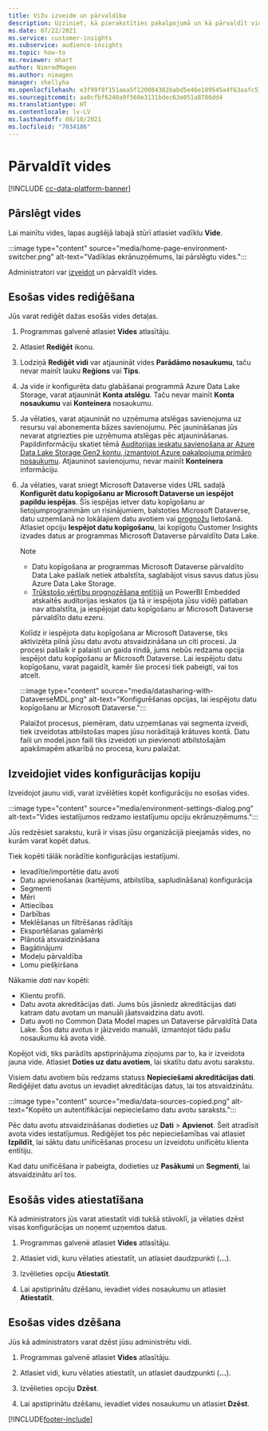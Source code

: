 ```yaml
---
title: Vižu izveide un pārvaldība
description: Uzziniet, kā pierakstīties pakalpojumā un kā pārvaldīt vides.
ms.date: 07/22/2021
ms.service: customer-insights
ms.subservice: audience-insights
ms.topic: how-to
ms.reviewer: mhart
author: NimrodMagen
ms.author: nimagen
manager: shellyha
ms.openlocfilehash: e3f99f8f151aea5f120084382babd5e46e109545a4f63aafc51c3ecb1400cc33
ms.sourcegitcommit: aa0cfbf6240a9f560e3131bdec63e051a8786dd4
ms.translationtype: HT
ms.contentlocale: lv-LV
ms.lasthandoff: 08/10/2021
ms.locfileid: "7034186"
---
```

# <a name="manage-environments"></a>Pārvaldīt vides

[!INCLUDE [cc-data-platform-banner](../includes/cc-data-platform-banner.md)]

## <a name="switch-environments"></a>Pārslēgt vides

Lai mainītu vides, lapas augšējā labajā stūrī atlasiet vadīklu **Vide**.

:::image type="content" source="media/home-page-environment-switcher.png" alt-text="Vadīklas ekrānuzņēmums, lai pārslēgtu vides.":::

Administratori var [izveidot](get-started-paid.md) un pārvaldīt vides.

## <a name="edit-an-existing-environment"></a>Esošas vides rediģēšana

Jūs varat rediģēt dažas esošās vides detaļas.

1.  Programmas galvenē atlasiet **Vides** atlasītāju.

2.  Atlasiet **Rediģēt** ikonu.

3. Lodziņā **Rediģēt vidi** var atjaunināt vides **Parādāmo nosaukumu**, taču nevar mainīt lauku **Reģions** vai **Tips**.

4. Ja vide ir konfigurēta datu glabāšanai programmā Azure Data Lake Storage, varat atjaunināt **Konta atslēgu**. Taču nevar mainīt **Konta nosaukumu** vai **Konteinera** nosaukumu.

5. Ja vēlaties, varat atjaunināt no uzņēmuma atslēgas savienojuma uz resursu vai abonementa bāzes savienojumu. Pēc jaunināšanas jūs nevarat atgriezties pie uzņēmuma atslēgas pēc atjaunināšanas. Papildinformāciju skatiet tēmā [Auditorijas ieskatu savienošana ar Azure Data Lake Storage Gen2 kontu, izmantojot Azure pakalpojuma primāro nosaukumu](connect-service-principal.md). Atjauninot savienojumu, nevar mainīt **Konteinera** informāciju.

6. Ja vēlaties, varat sniegt Microsoft Dataverse vides URL sadaļā **Konfigurēt datu kopīgošanu ar Microsoft Dataverse un iespējot papildu iespējas**. Šīs iespējas ietver datu kopīgošanu ar lietojumprogrammām un risinājumiem, balstoties Microsoft Dataverse, datu uzņemšanā no lokālajiem datu avotiem vai [prognožu](predictions.md) lietošanā. Atlasiet opciju **Iespējot datu kopīgošanu**, lai kopīgotu Customer Insights izvades datus ar programmas Microsoft Dataverse pārvaldīto Data Lake.

   > [!NOTE]
   > - Datu kopīgošana ar programmas Microsoft Dataverse pārvaldīto Data Lake pašlaik netiek atbalstīta, saglabājot visus savus datus jūsu Azure Data Lake Storage.
   > - [Trūkstošo vērtību prognozēšana entītijā](predictions.md) un PowerBI Embedded atskaitēs auditorijas ieskatos (ja tā ir iespējota jūsu vidē) patlaban nav atbalstīta, ja iespējojat datu kopīgošanu ar Microsoft Dataverse pārvaldīto datu ezeru.

   Kolīdz ir iespējota datu kopīgošana ar Microsoft Dataverse, tiks aktivizēta pilnā jūsu datu avotu atsvaidzināšana un citi procesi. Ja procesi pašlaik ir palaisti un gaida rindā, jums nebūs redzama opcija iespējot datu kopīgošanu ar Microsoft Dataverse. Lai iespējotu datu kopīgošanu, varat pagaidīt, kamēr šie procesi tiek pabeigti, vai tos atcelt. 
   
   :::image type="content" source="media/datasharing-with-DataverseMDL.png" alt-text="Konfigurēšanas opcijas, lai iespējotu datu kopīgošanu ar Microsoft Dataverse.":::
   
   Palaižot procesus, piemēram, datu uzņemšanas vai segmenta izveidi, tiek izveidotas atbilstošas mapes jūsu norādītajā krātuves kontā. Datu faili un model.json faili tiks izveidoti un pievienoti atbilstošajām apakšmapēm atkarībā no procesa, kuru palaižat.

## <a name="copy-the-environment-configuration"></a>Izveidojiet vides konfigurācijas kopiju

Izveidojot jaunu vidi, varat izvēlēties kopēt konfigurāciju no esošas vides. 

:::image type="content" source="media/environment-settings-dialog.png" alt-text="Vides iestatījumos redzamo iestatījumu opciju ekrānuzņēmums.":::

Jūs redzēsiet sarakstu, kurā ir visas jūsu organizācijā pieejamās vides, no kurām varat kopēt datus.

Tiek kopēti tālāk norādītie konfigurācijas iestatījumi.

- Ievadītie/importētie datu avoti
- Datu apvienošanas (kartējums, atbilstība, sapludināšana) konfigurācija
- Segmenti
- Mēri
- Attiecības
- Darbības
- Meklēšanas un filtrēšanas rādītājs
- Eksportēšanas galamērķi
- Plānotā atsvaidzināšana
- Bagātinājumi
- Modeļu pārvaldība
- Lomu piešķiršana

Nākamie *dati* nav kopēti:

- Klientu profili.
- Datu avota akreditācijas dati. Jums būs jāsniedz akreditācijas dati katram datu avotam un manuāli jāatsvaidzina datu avoti.
- Datu avoti no Common Data Model mapes un Dataverse pārvaldītā Data Lake. Šos datu avotus ir jāizveido manuāli, izmantojot tādu pašu nosaukumu kā avota vidē.

Kopējot vidi, tiks parādīts apstiprinājuma ziņojums par to, ka ir izveidota jauna vide. Atlasiet **Doties uz datu avotiem**, lai skatītu datu avotu sarakstu.

Visiem datu avotiem būs redzams statuss **Nepieciešami akreditācijas dati**. Rediģējiet datu avotus un ievadiet akreditācijas datus, lai tos atsvaidzinātu.

:::image type="content" source="media/data-sources-copied.png" alt-text="Kopēto un autentifikācijai nepieciešamo datu avotu saraksts.":::

Pēc datu avotu atsvaidzināšanas dodieties uz **Dati** > **Apvienot**. Šeit atradīsit avota vides iestatījumus. Rediģējiet tos pēc nepieciešamības vai atlasiet **Izpildīt**, lai sāktu datu unificēšanas procesu un izveidotu unificētu klienta entītiju.

Kad datu unificēšana ir pabeigta, dodieties uz **Pasākumi** un **Segmenti**, lai atsvaidzinātu arī tos.

## <a name="reset-an-existing-environment"></a>Esošās vides atiestatīšana

Kā administrators jūs varat atiestatīt vidi tukšā stāvoklī, ja vēlaties dzēst visas konfigurācijas un noņemt uzņemtos datus.

1.  Programmas galvenē atlasiet **Vides** atlasītāju. 

2.  Atlasiet vidi, kuru vēlaties atiestatīt, un atlasiet daudzpunkti (**...**). 

3. Izvēlieties opciju **Atiestatīt**. 

4.  Lai apstiprinātu dzēšanu, ievadiet vides nosaukumu un atlasiet **Atiestatīt**.

## <a name="delete-an-existing-environment"></a>Esošas vides dzēšana

Jūs kā administrators varat dzēst jūsu administrētu vidi.

1.  Programmas galvenē atlasiet **Vides** atlasītāju.

2.  Atlasiet vidi, kuru vēlaties atiestatīt, un atlasiet daudzpunkti (**...**). 

3. Izvēlieties opciju **Dzēst**. 

4.  Lai apstiprinātu dzēšanu, ievadiet vides nosaukumu un atlasiet **Dzēst**.


[!INCLUDE[footer-include](../includes/footer-banner.md)]
